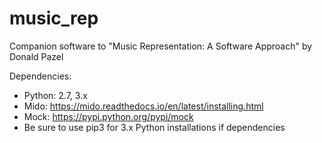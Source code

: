 # music_rep
Companion software to "Music Representation: A Software Approach" by Donald Pazel


Dependencies:
  - Python: 2.7, 3.x
  - Mido: https://mido.readthedocs.io/en/latest/installing.html
  - Mock: https://pypi.python.org/pypi/mock
  - Be sure to use pip3 for 3.x Python installations if dependencies
    
